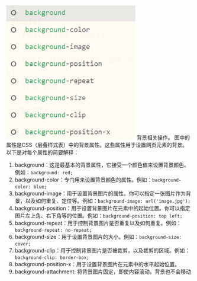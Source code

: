 ![输入图片说明](/imgs/2024-06-17/6y14dMxOVyyRXRka.png)
背景相关操作。
图中的属性是CSS（层叠样式表）中的背景属性。这些属性用于设置网页元素的背景。以下是对每个属性的简要解释：
1. background：这是最基本的背景属性，它接受一个颜色值来设置背景颜色。例如：`background: red;`
2. background-color：专门用来设置背景颜色的属性。例如：`background-color: blue;`
3. background-image：用于设置背景图片的属性。你可以指定一张图片作为背景，以及如何重复、定位等。例如：`background-image: url('image.jpg');`
4. background-position：用于设置背景图片在元素中的起始位置。你可以指定图片左上角、右下角等的位置。例如：`background-position: top left;`
5. background-repeat：用于控制背景图片是否重复以及如何重复。例如：`background-repeat: no-repeat;`
6. background-size：用于设置背景图片的大小。例如：`background-size: cover;`
7. background-clip：用于控制背景图片是否被裁剪，以及裁剪的区域。例如：`background-clip: border-box;`
8. background-position-x：用于设置背景图片在元素中的水平起始位置。
9. background-attachment:  将背景图片固定，即使内容滚动，背景也不会移动

<!--stackedit_data:
eyJoaXN0b3J5IjpbLTEzMDY0NDU4NDMsMTUyNjMyNjgyLC0yMD
g4NzQ2NjEyXX0=
-->